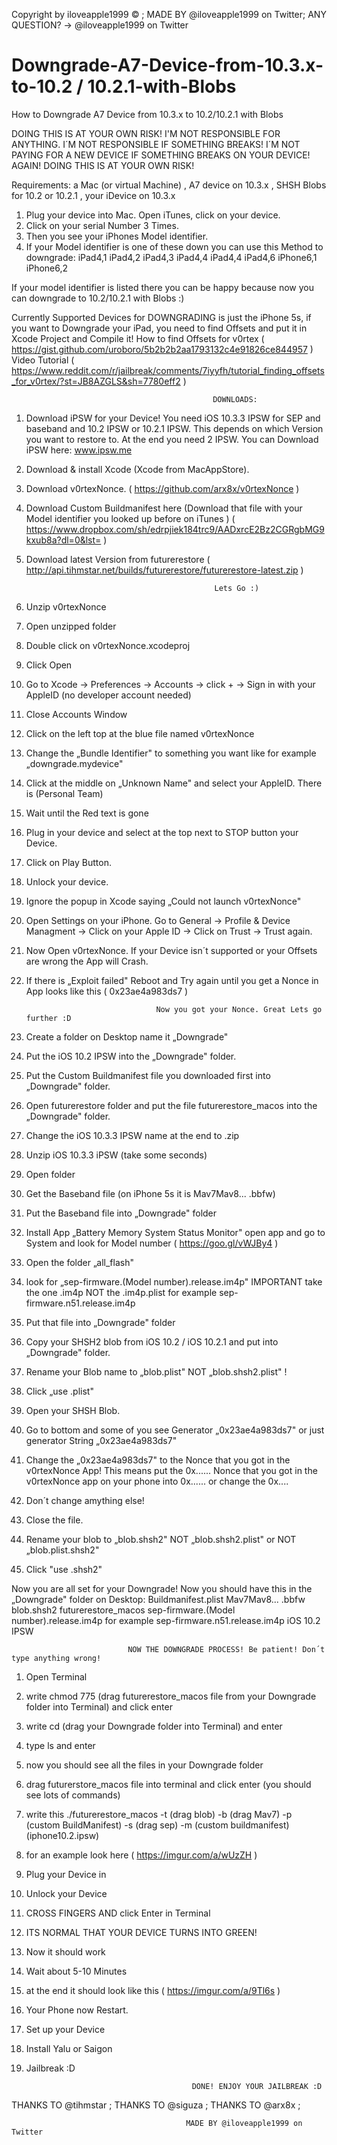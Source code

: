 Copyright by iloveapple1999 © ;
MADE BY @iloveapple1999 on Twitter; 
ANY QUESTION? -> @iloveapple1999 on Twitter 

# Downgrade-A7-Device-from-10.3.x-to-10.2 / 10.2.1-with-Blobs
How to Downgrade A7 Device from 10.3.x to 10.2/10.2.1 with Blobs

DOING THIS IS AT YOUR OWN RISK! I'M NOT RESPONSIBLE FOR ANYTHING. I´M NOT RESPONSIBLE IF SOMETHING BREAKS! I´M NOT PAYING FOR A NEW DEVICE IF SOMETHING BREAKS ON YOUR DEVICE! AGAIN! DOING THIS IS AT YOUR OWN RISK!

Requirements:
a Mac (or virtual Machine)  , A7 device on 10.3.x , SHSH Blobs for 10.2 or 10.2.1 , your iDevice on 10.3.x

1. Plug your device into Mac. Open iTunes, click on your device. 
2. Click on your serial Number 3 Times.
3. Then you see your iPhones Model identifier.
4. If your Model identifier is one of these down you can use this Method to downgrade:
   iPad4,1 iPad4,2 iPad4,3 iPad4,4 iPad4,4 iPad4,6
   iPhone6,1 iPhone6,2
   
If your model identifier is listed there you can be happy because now you can downgrade to 10.2/10.2.1 with Blobs :)


Currently Supported Devices for DOWNGRADING is just the iPhone 5s, if you want to Downgrade your iPad, you need to find       Offsets and put it in Xcode Project and Compile it! How to find Offsets for v0rtex ( https://gist.github.com/uroboro/5b2b2b2aa1793132c4e91826ce844957 ) Video Tutorial ( https://www.reddit.com/r/jailbreak/comments/7iyyfh/tutorial_finding_offsets_for_v0rtex/?st=JB8AZGLS&sh=7780eff2 )


                                                 DOWNLOADS:

1. Download iPSW for your Device! You need iOS 10.3.3 IPSW for SEP and baseband and 10.2 IPSW or 10.2.1 IPSW. This depends on which Version you want to restore to. At the end you need 2 IPSW. You can Download iPSW here: www.ipsw.me 
2. Download & install Xcode (Xcode from MacAppStore).
3. Download v0rtexNonce. ( https://github.com/arx8x/v0rtexNonce )
4. Download Custom Buildmanifest here (Download that file with your Model identifier you looked up before on iTunes ) ( https://www.dropbox.com/sh/edrpjiek184trc9/AADxrcE2Bz2CGRgbMG9kxub8a?dl=0&lst= )
5. Download latest Version from futurerestore ( http://api.tihmstar.net/builds/futurerestore/futurerestore-latest.zip )

                                                 Lets Go :)

1. Unzip v0rtexNonce
2. Open unzipped folder
3. Double click on v0rtexNonce.xcodeproj
4. Click Open
5. Go to Xcode -> Preferences -> Accounts -> click + -> Sign in with your AppleID (no developer account needed)
6. Close Accounts Window
7. Click on the left top at the blue file named v0rtexNonce
8. Change the „Bundle Identifier" to something you want like for example „downgrade.mydevice"
9. Click at the middle on „Unknown Name" and select your AppleID. There is (Personal Team)
10. Wait until the Red text is gone
11. Plug in your device and select at the top next to STOP button your Device.
12. Click on Play Button.
13. Unlock your device.
14. Ignore the popup in Xcode saying „Could not launch v0rtexNonce"
15. Open Settings on your iPhone. Go to General -> Profile & Device Managment -> Click on your Apple ID -> Click on Trust -> Trust again.
16. Now Open v0rtexNonce. If your Device isn´t supported or your Offsets are wrong the App will Crash.
17. If there is „Exploit failed" Reboot and Try again until you get a Nonce in App looks like this ( 0x23ae4a983ds7 )

                                     Now you got your Nonce. Great Lets go further :D
                                     
                                     
1. Create a folder on Desktop name it „Downgrade"
2. Put the iOS 10.2 IPSW into the „Downgrade" folder.
3. Put the Custom Buildmanifest file you downloaded first into „Downgrade" folder.
4. Open futurerestore folder and put the file futurerestore_macos into the „Downgrade" folder.
4. Change the iOS 10.3.3 IPSW name at the end to .zip
5. Unzip iOS 10.3.3 iPSW (take some seconds)
6. Open folder
7. Get the Baseband file (on iPhone 5s it is Mav7Mav8... .bbfw)
8. Put the Baseband file into „Downgrade" folder
9. Install App „Battery Memory System Status Monitor" open app and go to System and look for Model number ( https://goo.gl/vWJBy4 ) 
9. Open the folder „all_flash"
10. look for „sep-firmware.(Model number).release.im4p" IMPORTANT take the one .im4p NOT the .im4p.plist
         for example   sep-firmware.n51.release.im4p
11. Put that file into „Downgrade" folder
12. Copy your SHSH2 blob from iOS 10.2 / iOS 10.2.1 and put into „Downgrade" folder.
13. Rename your Blob name to „blob.plist"        NOT „blob.shsh2.plist" !
14. Click „use .plist"
15. Open your SHSH Blob.
16. Go to bottom and some of you see Generator „<String>0x23ae4a983ds7<String>" or just generator String „0x23ae4a983ds7"
17. Change the „0x23ae4a983ds7" to the Nonce that you got in the v0rtexNonce App! This means put the 0x...... Nonce that you got in the v0rtexNonce app on your phone into <String>0x......<String> or change the 0x....
18. Don´t change amything else!
19. Close the file.
20. Rename your blob to „blob.shsh2" NOT „blob.shsh2.plist" or NOT „blob.plist.shsh2"
21. Click "use .shsh2"

Now you are all set for your Downgrade! Now you should have this in the „Downgrade" folder on Desktop:
Buildmanifest.plist
Mav7Mav8... .bbfw
blob.shsh2
futurerestore_macos
sep-firmware.(Model number).release.im4p    for example sep-firmware.n51.release.im4p
iOS 10.2 IPSW

                              NOW THE DOWNGRADE PROCESS! Be patient! Don´t type anything wrong!
                              
1. Open Terminal
2. write chmod 775 (drag futurerestore_macos file from your Downgrade folder into Terminal) and click enter
3. write cd (drag your Downgrade folder into Terminal) and enter
3. type ls and enter
4. now you should see all the files in your Downgrade folder
5. drag futurerstore_macos file into terminal and click enter (you should see lots of commands)
6. write this ./futurerestore_macos -t (drag blob) -b (drag Mav7) -p (custom BuildManifest) -s (drag sep) -m (custom buildmanifest) (iphone10.2.ipsw)
7. for an example look here ( https://imgur.com/a/wUzZH )
8. Plug your Device in
9. Unlock your Device
10. CROSS FINGERS AND click Enter in Terminal
11. ITS NORMAL THAT YOUR DEVICE TURNS INTO GREEN!
11. Now it should work 
12. Wait about 5-10 Minutes
13. at the end it should look like this ( https://imgur.com/a/9Tl6s )
14. Your Phone now Restart.
15. Set up your Device
16. Install Yalu or Saigon
17. Jailbreak :D

                                             DONE! ENJOY YOUR JAILBREAK :D
                                             
THANKS TO @tihmstar ;
THANKS TO @siguza ;
THANKS TO @arx8x ;
                                             
                                           MADE BY @iloveapple1999 on Twitter 
